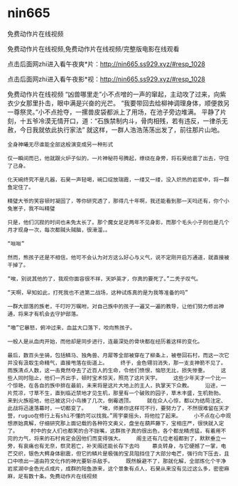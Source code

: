 # nin665
免费动作片在线视频

免费动作片在线视频,免费动作片在线视频/完整版电影在线观看

点击后面网zhi进入看午夜爽*片：http://nin665.ss929.xyz/#resp_1028

点击后面网zhi进入看午夜影*视：http://nin665.ss929.xyz/#resp_1028

免费动作片在线视频    “凶兽哪里走”小不点噌的一声的窜起，主动攻了过来，向紫衣少女那里扑击，眼中满是兴奋的光芒。    “我要带回去给柳神调理身体，顺便救另一尊祭灵。”小不点抢夺，一摞兽皮袋都派上了用场，在池子旁边堆满。    平静了片刻，十五爷冷漠无情开口，道：“石族禁制内斗，骨肉相残，若有违反，一律杀无赦，今日我就依此执行家法”    就这样，一群人浩浩荡荡出发了，前往那片山地。

    全身神曦无尽谁能全部这般演变成另一种形式

    仅一瞬间而已，他就跟火炉子似的，一片神秘符号腾起，缭绕在身旁，将石昊给震了出去，守住了己身。

    化天碗终究不是凡器，石昊一声轻喝，碗口绽放瑞霞，一缕又一缕，没入炽热的岩浆中，将一群鱼定住了。

    精璧大爷的笑容顿时凝固了，等你研究透了，那得几十年啊，我还能看到那一天吗还有，你个小兔崽子，我不叫精璧

    只是，他们沉寂的时间也未免太长了。那个魔女足足两年不见身影，而那个毛头小子则也是几个月才现身一次，每次都贼头贼脑，很滑溜，。

    “咝咝”

    然而，熊孩子还是不相信，他可不会认为对方这么好心与义气，说不定刚开启万通道，就直接被干掉了。

    “唉，别说其他的了，我观你面容很不祥，天妒英才，你真的要死了。”二秃子叹气。

    “天啊，早知如此，打死我也不进第二战场，这种试炼真的是为我等准备的吗”

    一群大部落的族老，千叮咛万嘱咐，对自己族中的孩子一遍又一遍的教导，让他们努力修出神通，将来才有机会去守护部落。

    “嗷”它暴怒，俯冲过来，血盆大口落下，咬向熊孩子。

    一般人是从血肉开始，而他却是同步进行，连最深处的骨块都在经历着这样的变化。

    最后，数百头坐骑，包括鳞马、独角兽、月犀等全部被穿在了柳条上，被卷回石村，而这一次它并没有汲取生命精气，直接甩落在街道上。    终于，金色翎羽消失，那一支支神箭不见了。雨族清点人数，这一击竟然夺去了近百人的生命，令他们愤恨，恼怒无比，损失惨重。    这些人同时阻止，他们一齐出手，顿时宝术惊天，照亮了这片天宇。    这些少年天才一个比一个惊艳，在各自的族中排在最前，未来将是这片大地上的主人，执掌天下众教。    沿途，一片荒凉，寸草不生，直到临近禁地才见生机，那里有一个破败的园子，草木丰盛，生机勃勃。    来到火族祖地，他已被这只小鸟揍了几次，倒霉透顶。    就在众人心惊，都以为结局注定、此战将迅速落幕时，一切都变了。    “唉，师弟你这样可不行，要努力了，不然很难留在天才营，ruguo在修行上有shi不懂的可以找我。”周宇豪摇头，将他拉了起来。    小不点在心中观想原始真解，仔细研究那上面记载的各种符文奥义，盘坐在葫芦藤下，宝相庄严，很快就入定了。    村中的女人们也都笑的合不拢嘴，这群孩子真的很出色，各个都龙精虎猛，有着用不完的力气，将来的石村肯定会因他们而变得强大。    阁主还有几位老祖都到了，默默垂立一旁，有哀痛也有无奈，祭灵若亡，补天阁还能长存下去吗    慕炎转身，与它硬撼了一掌，电芒交织，银色大鳄身体剧震，但它的鳞片是极强的宝具阻挡住了大部分电芒，强行向下压去，且口中喷出一道由符文化作的神光要斩杀敌手。    既然躲避不了，那就化解，全部炼化个干净岩浆湖中金色光点成片，成群的阳鱼游来，这个景象有点人，石昊从来没有见过这么多，密密麻麻，足有数十条。免费动作片在线视频
